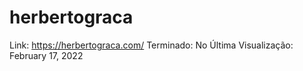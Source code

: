 # herbertograca

Link: https://herbertograca.com/
Terminado: No
Última Visualização: February 17, 2022